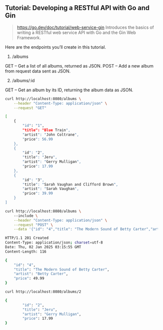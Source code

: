 ## Tutorial: Developing a RESTful API with Go and Gin

> <https://go.dev/doc/tutorial/web-service-gin>
> Introduces the basics of writing a RESTful web service API with Go and the Gin Web Framework.

Here are the endpoints you’ll create in this tutorial.

1. /albums

GET – Get a list of all albums, returned as JSON.
POST – Add a new album from request data sent as JSON.

2. /albums/:id

GET – Get an album by its ID, returning the album data as JSON.

```sh
curl http://localhost:8080/albums \
    --header "Content-Type: application/json" \
    --request "GET"

[
    {
        "id": "1",
        "title": "Blue Train",
        "artist": "John Coltrane",
        "price": 56.99
    },
    {
        "id": "2",
        "title": "Jeru",
        "artist": "Gerry Mulligan",
        "price": 17.99
    },
    {
        "id": "3",
        "title": "Sarah Vaughan and Clifford Brown",
        "artist": "Sarah Vaughan",
        "price": 39.99
    }
]
```

```sh
curl http://localhost:8080/albums \                                                                                                                       at  github.com:younger-1/notes
    --include \
    --header "Content-Type: application/json" \
    --request "POST" \
    --data '{"id": "4","title": "The Modern Sound of Betty Carter","artist": "Betty Carter","price": 49.99}'

HTTP/1.1 201 Created
Content-Type: application/json; charset=utf-8
Date: Thu, 02 Jan 2025 03:15:55 GMT
Content-Length: 116

{
    "id": "4",
    "title": "The Modern Sound of Betty Carter",
    "artist": "Betty Carter",
    "price": 49.99
}
```

```sh
curl http://localhost:8080/albums/2

{
        "id": "2",
        "title": "Jeru",
        "artist": "Gerry Mulligan",
        "price": 17.99
}
```
